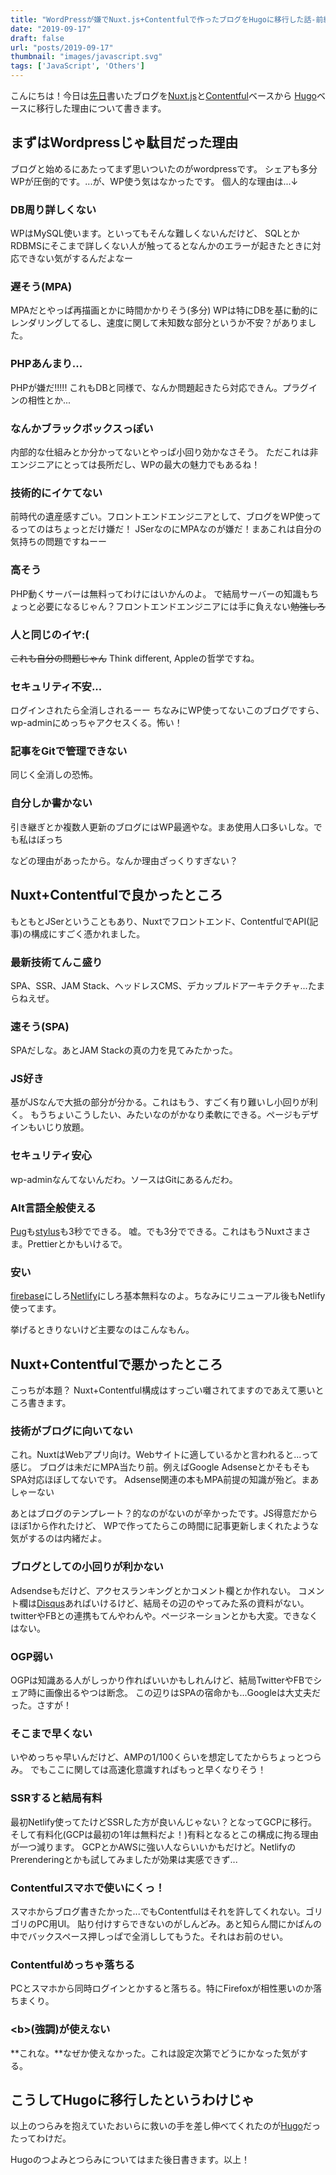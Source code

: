 ```yaml
---
title: "WordPressが嫌でNuxt.js+Contentfulで作ったブログをHugoに移行した話-前編"
date: "2019-09-17"
draft: false
url: "posts/2019-09-17"
thumbnail: "images/javascript.svg"
tags: ['JavaScript', 'Others']
---
```


こんにちは！今日は[先日](../2019-04-04/)書いたブログを[Nuxt.js](https://ja.nuxtjs.org/)と[Contentful](https://www.contentful.com/)ベースから
[Hugo](https://gohugo.io/)ベースに移行した理由について書きます。

## まずはWordpressじゃ駄目だった理由

ブログと始めるにあたってまず思いついたのがwordpressです。
シェアも多分WPが圧倒的です。...が、WP使う気はなかったです。
個人的な理由は...↓

### DB周り詳しくない
WPはMySQL使います。といってもそんな難しくないんだけど、
SQLとかRDBMSにそこまで詳しくない人が触ってるとなんかのエラーが起きたときに対応できない気がするんだよなー

### 遅そう(MPA)
MPAだとやっぱ再描画とかに時間かかりそう(多分)
WPは特にDBを基に動的にレンダリングしてるし、速度に関して未知数な部分というか不安？がありました。

### PHPあんまり...
PHPが嫌だ!!!!!
これもDBと同様で、なんか問題起きたら対応できん。プラグインの相性とか...

### なんかブラックボックスっぽい
内部的な仕組みとか分かってないとやっぱ小回り効かなさそう。
ただこれは非エンジニアにとっては長所だし、WPの最大の魅力でもあるね！

### 技術的にイケてない
前時代の遺産感すごい。フロントエンドエンジニアとして、ブログをWP使ってるってのはちょっとだけ嫌だ！
JSerなのにMPAなのが嫌だ！まあこれは自分の気持ちの問題ですねーー

### 高そう
PHP動くサーバーは無料ってわけにはいかんのよ。
で結局サーバーの知識もちょっと必要になるじゃん？フロントエンドエンジニアには手に負えない~~勉強しろ~~

### 人と同じのイヤ:(
~~これも自分の問題じゃん~~ Think different, Appleの哲学ですね。

### セキュリティ不安...
ログインされたら全消しされるーー
ちなみにWP使ってないこのブログですら、wp-adminにめっちゃアクセスくる。怖い！

### 記事をGitで管理できない
同じく全消しの恐怖。

### 自分しか書かない
引き継ぎとか複数人更新のブログにはWP最適やな。まあ使用人口多いしな。でも私はぼっち

などの理由があったから。なんか理由ざっくりすぎない？

## Nuxt+Contentfulで良かったところ

もともとJSerということもあり、Nuxtでフロントエンド、ContentfulでAPI(記事)の構成にすごく憑かれました。

### 最新技術てんこ盛り
SPA、SSR、JAM Stack、ヘッドレスCMS、デカップルドアーキテクチャ...たまらねえぜ。

### 速そう(SPA)
SPAだしな。あとJAM Stackの真の力を見てみたかった。

### JS好き
基がJSなんで大抵の部分が分かる。これはもう、すごく有り難いし小回りが利く。
もうちょいこうしたい、みたいなのがかなり柔軟にできる。ページもデザインもいじり放題。

### セキュリティ安心
wp-adminなんてないんだわ。ソースはGitにあるんだわ。

### Alt言語全般使える
[Pug](https://pugjs.org/api/getting-started.html)も[stylus](http://stylus-lang.com/)も3秒でできる。
嘘。でも3分でできる。これはもうNuxtさまさま。Prettierとかもいけるで。

### 安い
[firebase](https://firebase.google.com)にしろ[Netlify](https://www.netlify.com)にしろ基本無料なのよ。ちなみにリニューアル後もNetlify使ってます。

挙げるときりないけど主要なのはこんなもん。

## Nuxt+Contentfulで悪かったところ

こっちが本題？
Nuxt+Contentful構成はすっごい囃されてますのであえて悪いところ書きます。

### 技術がブログに向いてない
これ。NuxtはWebアプリ向け。Webサイトに適しているかと言われると...って感じ。
ブログは未だにMPA当たり前。例えばGoogle AdsenseとかそもそもSPA対応ほぼしてないです。
Adsense関連の本もMPA前提の知識が殆ど。まあしゃーない

あとはブログのテンプレート？的なのがないのが辛かったです。JS得意だからほぼ1から作れたけど、
WPで作ってたらこの時間に記事更新しまくれたような気がするのは内緒だよ。

### ブログとしての小回りが利かない
Adsendseもだけど、アクセスランキングとかコメント欄とか作れない。
コメント欄は[Disqus](https://help.disqus.com/en/)あればいけるけど、結局その辺のやってみた系の資料がない。
twitterやFBとの連携もてんやわんや。ページネーションとかも大変。できなくはない。

### OGP弱い
OGPは知識ある人がしっかり作ればいいかもしれんけど、結局TwitterやFBでシェア時に画像出るやつは断念。
この辺りはSPAの宿命かも...Googleは大丈夫だった。さすが！

### そこまで早くない
いやめっちゃ早いんだけど、AMPの1/100くらいを想定してたからちょっとつらみ。
でもここに関しては高速化意識すればもっと早くなりそう！

### SSRすると結局有料
最初Netlify使ってたけどSSRした方が良いんじゃない？となってGCPに移行。
そして有料化(GCPは最初の1年は無料だよ！)有料となるとこの構成に拘る理由が一つ減ります。
GCPとかAWSに強い人ならいいかもだけど。NetlifyのPrerenderingとかも試してみましたが効果は実感できず...

### Contentfulスマホで使いにくっ！
スマホからブログ書きたかった...でもContentfulはそれを許してくれない。ゴリゴリのPC用UI。
貼り付けすらできないのがしんどみ。あと知らん間にかばんの中でバックスペース押しっぱで全消ししてもうた。それはお前のせい。

### Contentfulめっちゃ落ちる
PCとスマホから同時ログインとかすると落ちる。特にFirefoxが相性悪いのか落ちまくり。

### &lt;b>(強調)が使えない

**これな。**なぜか使えなかった。これは設定次第でどうにかなった気がする。

## こうしてHugoに移行したというわけじゃ

以上のつらみを抱えていたおいらに救いの手を差し伸べてくれたのが[Hugo](https://gohugo.io/)だったってわけだ。

Hugoのつよみとつらみについてはまた後日書きます。以上！